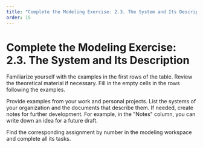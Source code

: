 ```yaml
---
title: "Complete the Modeling Exercise: 2.3. The System and Its Description"
order: 15
---
```


# Complete the Modeling Exercise: 2.3. The System and Its Description

Familiarize yourself with the examples in the first rows of the table. Review the theoretical material if necessary. Fill in the empty cells in the rows following the examples.

Provide examples from your work and personal projects. List the systems of your organization and the documents that describe them. If needed, create notes for further development. For example, in the "Notes" column, you can write down an idea for a future draft.

Find the corresponding assignment by number in the modeling workspace and complete all its tasks.